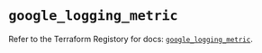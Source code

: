 # `google_logging_metric`

Refer to the Terraform Registory for docs: [`google_logging_metric`](https://registry.terraform.io/providers/hashicorp/google-beta/4.72.1/docs/resources/google_logging_metric).
